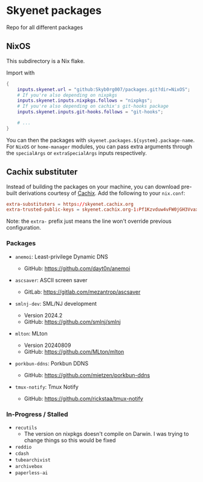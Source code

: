 # Skyenet packages
Repo for all different packages

## NixOS

This subdirectory is a Nix flake.

Import with

```nix
{
    inputs.skyenet.url = "github:Skyb0rg007/packages.git?dir=NixOS";
    # If you're also depending on nixpkgs
    inputs.skyenet.inputs.nixpkgs.follows = "nixpkgs";
    # If you're also depending on cachix's git-hooks package
    inputs.skyenet.inputs.git-hooks.follows = "git-hooks";

    # ...
}
```

You can then the packages with `skyenet.packages.${system}.package-name`.
For `NixOS` or `home-manager` modules, you can pass extra arguments through
the `specialArgs` or `extraSpecialArgs` inputs respectively.

## Cachix substituter

Instead of building the packages on your machine, you can download
pre-built derivations courtesy of [Cachix](https://cachix.org).
Add the following to your `nix.conf`:

```conf
extra-substituters = https://skyenet.cachix.org
extra-trusted-public-keys = skyenet.cachix.org-1:Pf1Kzvduw4vFW0jGH3Vvaxkv8RYk2EK5LyPzhpYBI5s=
```

Note: the `extra-` prefix just means the line won't override previous configuration.

### Packages

- `anemoi`: Least-privilege Dynamic DNS
  - GitHub: https://github.com/dayt0n/anemoi

- `ascsaver`: ASCII screen saver
  - GitLab: https://gitlab.com/mezantrop/ascsaver

- `smlnj-dev`: SML/NJ development
  - Version 2024.2
  - GitHub: https://github.com/smlnj/smlnj

- `mlton`: MLton
  - Version 20240809
  - GitHub: https://github.com/MLton/mlton

- `porkbun-ddns`: Porkbun DDNS
  - GitHub: https://github.com/mietzen/porkbun-ddns

- `tmux-notify`: Tmux Notify
  - GitHub: https://github.com/rickstaa/tmux-notify

### In-Progress / Stalled

- `recutils`
  - The version on nixpkgs doesn't compile on Darwin.
    I was trying to change things so this would be fixed
- `reddio`
- `cdash`
- `tubearchivist`
- `archivebox`
- `paperless-ai`

#### 
